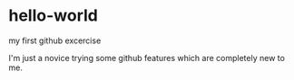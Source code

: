 # hello-world
my first github excercise

I'm just a novice trying some github features which are completely new to me. 
